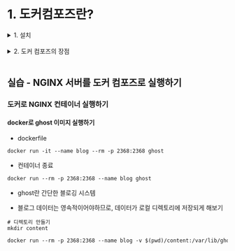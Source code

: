 # 1. 도커컴포즈란?

<details markdown="1">
<summary>1. 설치</summary>

## 설치

### docker 설치
```
curl -fsSL https://get.docker.com/ | sudo sh

sudo usermod -aG docker $USER
```

### docker-compose 설치
```
sudo curl -L "https://github.com/docker/compose/releases/download/1.24.0/docker-compose-$(uname -s)-$(uname -m)" -o /usr/local/bin/docker-compose

sudo chmod +x /usr/local/bin/docker-compose
```

</details>
</br>

<details markdown="1">
<summary>2. 도커 컴포즈의 장점</summary>

## 도커 컴포즈의 장점(사용하는 이유)

### 1. docker 실행 명령어를 일일이 입력하기가 복잡해서
1. 예시 1) nginx 컨테이너 실행
```dockerfile
docker run -it nginx
```

2. 예시 2) nginx 컨테이너 실행 + 호스트의 8080 포트 연결
```dockerfile
docker run -it -p 8080:80 nginx
```

3. 예시 3) nginx 컨테이너 실행 + 호스트의 8080 포트 연결 + 컨테이너 종료시 자동 삭제
```dockerfile
docker run -it -p 8080:80 --rm nginx
```

4. 예시 4) nginx 컨테이너 실행 + 호스트의 8080 포트 연결 + 컨테이너 종료시 자동 삭제 + 호스트의 디렉터리를 컨테이너 안에 링크
```html
# ~/project/nginx/index.html
<html>
<body>
<h1>Hello Docker-Compose</h1>
</body>
</html>
```

```dockerfile
docker run -it -p 8080:80 --rm -v $(pwd):/usr/share/nginx/html/ nginx
```

### 2. 컨테이너끼리 연결하기 편해서
- 준비) django-sample 이미지를 빌드합니다
```dockerfile
git clone https://github.com/raccoonyy/django-sample-for-docker-compose.git django-sample

cd django-sample

docker build -t django-sample .
```

1. 예시 1) django 컨테이너 실행 + postgres 컨테이너 실행
```dockerfile
docker run --rm -d --name django \
  -p 8000:8000 \
  django-sample
​
docker run --rm -d --name postgres \
  -e POSTGRES_DB=djangosample \
  -e POSTGRES_USER=sampleuser \
  -e POSTGRES_PASSWORD=samplesecret \
  postgres
```

2. 예시 2) postgres 컨테이너 실행 + django 컨테이너 실행 + 서로 연결하기
```dockerfile
docker run --rm -d --name postgres \
  -e POSTGRES_DB=djangosample \
  -e POSTGRES_USER=sampleuser \
  -e POSTGRES_PASSWORD=samplesecret \
  postgres
​
docker run -d --rm \
  -p 8000:8000 \
  -e DJANGO_DB_HOST=db \
  --link postgres:db \
  django-sample
```

### 3. 특정 컨테이너끼리만 통신할 수 있는 가상 네트워크 환경을 편리하게 관리하고 싶어서
1. 예시 1) postgres 컨테이너 실행 + django1 컨테이너 연결
```dockerfile
docker run --rm -d --name postgres \
  -e POSTGRES_DB=djangosample \
  -e POSTGRES_USER=sampleuser \
  -e POSTGRES_PASSWORD=samplesecret \
  postgres
​
docker run -d --rm --name django1 \
  -p 8000:8000 \
  -e DJANGO_DB_HOST=db \
  --link postgres:db \
  django-sample
```

2. 예시 2) postgres 컨테이너는 호스트의 다른 컨테이너들이 모두 접근할 수 있음
```dockerfile
docker run -d --rm --name django2 \
  -p 8001:8000 \
  -e DJANGO_DB_HOST=db \
  --link postgres:db \
  django-sample
```

3. 예시 3) postgres 컨테이너 + django1 컨테이너만 통신할 수 있는 가상 네트워크 만들기
```dockerfile
# 도커 네트워크 살펴보기
docker network ls
```

```dockerfile
# 도커 네트워크 생성하기
docker network create --driver bridge web-service
​
docker network ls
```

```dockerfile
# 컨테이너 실행하기
docker run --rm -d --name postgres \
  --network web-service \
  -e POSTGRES_DB=djangosample \
  -e POSTGRES_USER=sampleuser \
  -e POSTGRES_PASSWORD=samplesecret \
  postgres
​
docker run -d --rm --name django1 \
  --network web-service \
  -p 8000:8000 \
  -e DJANGO_DB_HOST=db \
  --link postgres:db \
  django-sample
​
docker run -d --rm --name django2 \
  -p 8001:8000 \
  -e DJANGO_DB_HOST=db \
  --link postgres:db \
  django-sample
```
- docker의 네트워크 모드 종류
  - bridge: 해당 네트워크 안에서만 통신 가능
  - host: 호스트와 똑같은 네트워크 환경
  - none: 아무 네트워크도 사용하지 않음

### 4. 이 모든 것을 간단한 명령어로 관리하고 싶어서
```dockerfile
# 실행 명령어와 종료 명령어
docker network create --driver bridge web-service
​
docker run --rm -d --name postgres \
  --network web-service \
  -p 5432:5432 \
  -e POSTGRES_DB=djangosample \
  -e POSTGRES_USER=sampleuser \
  -e POSTGRES_PASSWORD=samplesecret \
  postgres
​
docker run -d --rm --name django1 \
  --network web-service \
  -p 8000:8000 \
  -e DJANGO_DB_HOST=db \
  --link postgres:db \
  django-sample
​
docker kill django1 postgres
​
docker network rm web-service

```

- docker-compose.yml
```dockerfile
version: '3'
​
volumes:
  postgres_data: {}
​
services:
  db:
    image: postgres
    volumes:
      - postgres_data:/var/lib/postgres/data
    environment:
      - POSTGRES_DB=djangosample
      - POSTGRES_USER=sampleuser
      - POSTGRES_PASSWORD=samplesecret
​
  django:
    build:
      context: .
      dockerfile: ./compose/django/Dockerfile-dev
    volumes:
      - ./:/app/
    command: ["./manage.py", "runserver", "0:8000"]
    environment:
     - DJANGO_DB_HOST=db
    depends_on:
      - db
    restart: always
    ports:
      - 8000:8000
```

-  도커 컴포즈로 실행하고 종료하는 방법
```dockerfile
docker-compose up -d
​
docker-compose down
```
</details>
</br>

## 실습 - NGINX 서버를 도커 컴포즈로 실행하기
### 도커로 NGINX 컨테이너 실행하기
#### docker로 ghost 이미지 실행하기
- dockerfile
```dockerfile
docker run -it --name blog --rm -p 2368:2368 ghost
```
- 컨테이너 종료
```dockerfile
docker run --rm -p 2368:2368 --name blog ghost
```
- ghost란 간단한 블로깅 시스템

- 블로그 데이터는 영속적이어야하므로, 데이터가 로컬 디렉토리에 저장되게 해보기
```
# 디렉토리 만들기
mkdir content
```

```dockerfile
docker run --rm -p 2368:2368 --name blog -v $(pwd)/content:/var/lib/ghost/content ghost
```

